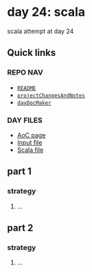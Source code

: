# day 24: scala
scala attempt at day 24
## Quick links
### REPO NAV
* [`README`](./README.md)
* [`projectChangesAndNotes`](./projectChangesAndNotes.md)
* [`dayDocMaker`](./dayDocMaker.md)
### DAY FILES
* [AoC page](https://adventofcode.com/2023/day/24)
* [Input file](https://adventofcode.com/2023/day/24/input)
* [Scala file](../../src/main/scala/day24.scala)
## part 1
### strategy
1. ...
## part 2
### strategy
1. ...
